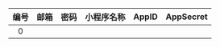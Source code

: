 | 编号 | 邮箱 | 密码 | 小程序名称 | AppID | AppSecret|
| :-----: | :-----: | :-----: | :-----: | :-----: | :-----: |
| 0 |  |  |  |  |  |
